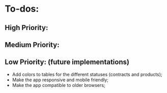 # To-dos:

## High Priority:

## Medium Priority:

## Low Priority: (future implementations)

- Add colors to tables for the different statuses (contracts and products);
- Make the app responsive and mobile friendly;
- Make the app compatible to older browsers;